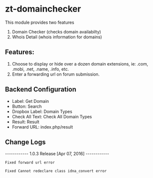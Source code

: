 # zt-domainchecker

This module provides two features

1. Domain Checker (checks domain availabilty)
2. Whois Detail (whois information for domains)

## Features:
1. Choose to display or hide over a dozen domain extensions, ie: .com, .mobi, .net, .name, .info, etc.
2. Enter a forwarding url on forum submission.

## Backend Configuration 

* Label: Get Domain 
* Button: Search
* Dropbox Label: Domain Types
* Check All Text: Check All Domain Types
* Result: Result 
* Forward URL: index.php/result


## Change Logs

------------ 1.0.3 Release [Apr 07, 2016] ------------

    Fixed forward url error

    Fixed Cannot redeclare class idna_convert error
